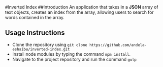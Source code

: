 #Inverted Index
##Introduction
An application that takes in a __JSON__ array of text objects, creates an 
index from the array, allowing users to search for words contained in the array.
## Usage Instructions
* Clone the repository using `git clone https://github.com/andela-eshaibu/inverted-index.git`
* Install node modules by typing the command `npm install`.
* Navigate to the project repository and run the command `gulp`